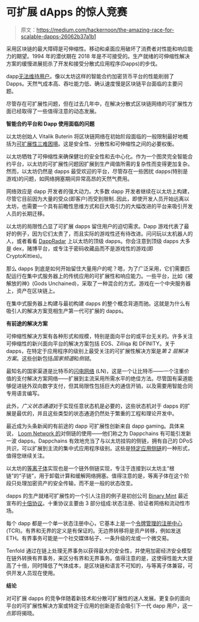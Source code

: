 # 可扩展 dApps 的惊人竞赛

> 原文：<https://medium.com/hackernoon/the-amazing-race-for-scalable-dapps-26062b37a1b1>

采用区块链的最大障碍是可伸缩性。移动和桌面应用破坏了消费者对性能和响应能力的期望。1994 年的潜伏期在 2018 年是不可接受的。生产就绪的可伸缩性解决方案的缓慢进展扼杀了开发和接受分散式应用程序(Dapps)的步伐。

dapp[无法维持用户](https://diar.co/volume-2-issue-33-34/#3)。像以太坊这样的智能合约加密货币平台的性能削弱了 Dapps。天然气成本高、吞吐能力低、确认速度慢是区块链平台面临的主要问题。

尽管存在可扩展性问题，但在过去几年中，在解决分散式区块链网络的可扩展性方面已经取得了一些值得注意的动态发展。

**智能合约平台和 Dapp 使用面临的问题**

以太坊创始人 Vitalik Buterin 将区块链网络在初始阶段面临的一般限制最好地概括为[可扩展性三难困境](https://media.consensys.net/the-state-of-scaling-ethereum-b4d095dbafae)。这是安全性、分散性和可伸缩性之间的必要权衡。

以太坊牺牲了可伸缩性来确保健壮的安全性和去中心化。作为一个图灵完全智能合约平台，以太坊的可扩展性问题因扩展到生产阈值所需的复杂性而变得更加复杂。然而，以太坊仍然是 dapps 最受欢迎的平台，尽管存在一些困扰 dapps(特别是游戏)的问题，如网络拥塞期间异常高昂的天然气费用。

网络效应是 dapp 开发者的强大动力。大多数 dapp 开发者继续在以太坊上构建，尽管它目前因为大量的受众(即客户)而受到限制..因此，即使开发人员开始远离以太坊，也需要一个具有前瞻性思维方式和巨大吸引力的大幅改进的平台来吸引开发人员的长期迁移。

以太坊的局限性凸显了可扩展 dapps 留住用户的迫切需求。Dapp 游戏代表了最好的例子，因为它们太贵了，而且实际的游戏性还有待改进。问问玩以太机器人的人，或者看看 [DappRadar](https://dappradar.com/dapps?sortBy=index&order=asc) 上以太坊的顶级 dapps。你会注意到顶级 dapps 大多是 dex，赌博平台，或专注于密码收藏品而不是游戏性的游戏(即 CryptoKitties)。

那么 dapps 到底是如何开始留住大量用户的呢？嗯，为了广泛采用，它们需要匹配运行在集中式服务器上的传统应用的可扩展性和响应能力。一些平台，比如《被解放的神》(Gods Unchained)，采取了一种混合的方式，游戏在一个中央服务器上，资产在区块链上。

在集中式服务器上构建与最初构建 dapps 的整个概念背道而驰。这就是为什么有吸引人的解决方案竞相生产第一代可扩展的 dapps。

**有前途的解决方案**

可伸缩性解决方案有各种形式和规模，特别是面向平台的或平台无关的。许多关注可伸缩性的新兴面向平台的解决方案包括 EOS、Zilliqa 和 DFINITY。关于 dapps，在特定于应用程序的级别上最受关注的可扩展性解决方案是*第 2 层解决方案*。这些创新包括*国家频道*和*侧链*。

最知名的国家渠道是比特币的[闪电网络](https://lightning.network/) (LN)，这是一个让比特币——一个注重价值的支付解决方案网络——扩展到主流采用所需水平的绝佳方法。尽管国有渠道能够促进链外双向数字支付，但其局限性包括巨大的通信开销，以及需要用智能合同专用语言编写。

此外，*广义状态通道*对于实现任意状态机是必要的，这些状态机对于 dapps 的扩展是最优的，并且这些类型的状态通道仍然处于繁重的工程和理论开发中。

最近成为头条新闻的有前途的 dapp 可扩展性创新来自 dapp gaming。具体来说， [Loom Network 的](https://loomx.io/)对侧链的使用——他们称之为 Dappchains 有可能引发新一波 dapps。Dappchains 有效地充当了与以太坊挂钩的侧链，拥有自己的 DPoS 共识，可以扩展到主流的集中式应用程序级别。这些是[特定应用侧链](/loom-network/million-user-dapps-on-ethereum-an-introduction-to-application-specific-sidechains-c0fdc288c5e5)的一种形式，值得您继续关注。

以太坊的[等离子体](/@argongroup/ethereum-plasma-explained-608720d3c60e)实现也是一个链外侧链实现，专注于连接到以太坊主“根链”的“子链”，用于卸载计算和缓解网络拥塞。值得注意的是，等离子体在这个阶段只处理加密资产的安全传输，而不是一般的状态改变。

dapps 的生产就绪可扩展性的一个引人注目的例子是初创公司 [Binary Mint](https://www.tenfoldprotocol.io/) 最近宣布的[十倍协议](/tenfold-protocol/introducing-tenfold-protocol-33cedcfc2ee4)。十重协议主要由 3 部分组成:状态注册、验证者网络和流动性市场。

每个 dapp 都是一个单一状态注册中心，它基本上是一个[令牌管理的注册中心](/@ilovebagels/token-curated-registries-1-0-61a232f8dac7) (TCR)。有界和无界的定义是有保证的。无边界转移将是资产转移，例如发送 ETH。有界事务可能是一个社交媒体帖子、一条升级的龙或一个微交易。

Tenfold 通过在链上处理无界事务以获得最大的安全性，并使用加密经济安全模型在链外转换有界事务，来区分有界和无界事务。值得注意的是，这使得性能大大提高了十倍，同时降低了气体成本，是区块链和语言不可知的，与等离子体兼容，可供开发人员现在使用。

**结论**

对可扩展 dapps 的竞争伴随着新技术和分散可扩展性的迷人发展。更复杂的面向平台的可扩展性解决方案或特定于应用的创新是否会吸引下一代 dapp 用户，这一点即将揭晓。
